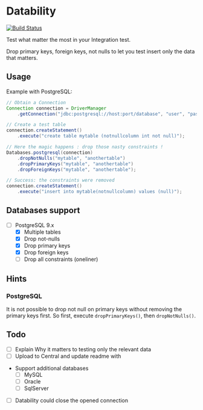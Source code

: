 # Datability

[![Build Status](https://travis-ci.org/tomsquest/datability.svg?branch=master)](https://travis-ci.org/tomsquest/datability)

Test what matter the most in your Integration test.

Drop primary keys, foreign keys, not nulls to let you test insert only the data that matters.

## Usage

Example with PostgreSQL:

``` java
// Obtain a Connection
Connection connection = DriverManager
    .getConnection("jdbc:postgresql://host:port/database", "user", "pass");

// Create a test table
connection.createStatement()
    .execute("create table mytable (notnullcolumn int not null)");

// Here the magic happens : drop those nasty constraints !
Databases.postgresql(connection)
    .dropNotNulls("mytable", "anothertable")
    .dropPrimaryKeys("mytable", "anothertable")
    .dropForeignKeys("mytable", "anothertable");

// Success: the constraints were removed
connection.createStatement()
    .execute("insert into mytable(notnullcolumn) values (null)");
```

## Databases support

* [ ] PostgreSQL 9.x
  * [x] Multiple tables
  * [x] Drop not-nulls
  * [x] Drop primary keys
  * [x] Drop foreign keys
  * [ ] Drop all constraints (oneliner)
  
## Hints

### PostgreSQL

It is not possible to drop not null on primary keys without removing the primary keys first.
So first, execute `dropPrimaryKeys()`, then `dropNotNulls()`.

## Todo

* [ ] Explain Why it matters to testing only the relevant data
* [ ] Upload to Central and update readme with <dependency>
* Support additional databases
  * [ ] MySQL
  * [ ] Oracle
  * [ ] SqlServer
* [ ] Datability could close the opened connection
